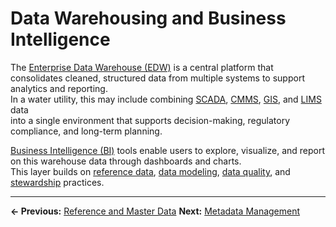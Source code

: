 # Data Warehousing and Business Intelligence

The [Enterprise Data Warehouse (EDW)](../glossary.md#data-warehouse-edw) is a central platform that consolidates cleaned, structured data from multiple systems to support analytics and reporting.  
In a water utility, this may include combining [SCADA](../glossary.md#scada), [CMMS](../glossary.md#cmms), [GIS](../glossary.md#gis), and [LIMS](../glossary.md#line-of-business-system) data  
into a single environment that supports decision-making, regulatory compliance, and long-term planning.

[Business Intelligence (BI)](../glossary.md#business-intelligence-bi) tools enable users to explore, visualize, and report on this warehouse data through dashboards and charts.  
This layer builds on [reference data](../glossary.md#reference-data), [data modeling](../glossary.md#data-modeling), [data quality](../glossary.md#data-quality), and [stewardship](../glossary.md#stewardship) practices.


---

**← Previous:** [Reference and Master Data](../08_masterdata/index.md)
**Next:** [Metadata Management](../10_metadata/index.md)
